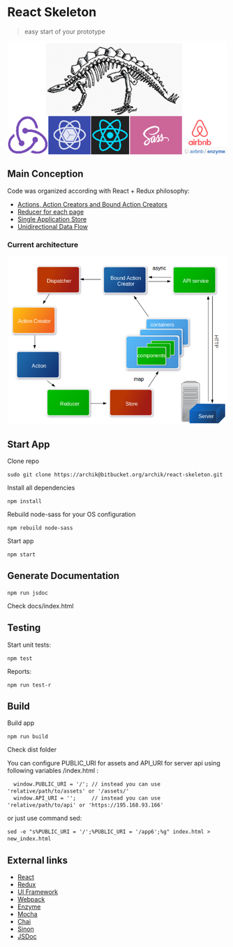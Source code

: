 # React Skeleton

> easy start of your prototype

![logo](./media/logo.png "logo")


## Main Conception

Code was organized according with React + Redux philosophy:

+ [Actions, Action Creators and Bound Action Creators](http://redux.js.org/docs/basics/Actions.html#action-creators)
+ [Reducer for each page](http://redux.js.org/docs/basics/Reducers.html)
+ [Single Application Store](http://redux.js.org/docs/basics/Store.html)
+ [Unidirectional Data Flow](http://redux.js.org/docs/basics/DataFlow.html)


### Current architecture
![architecture](./media/arch.png "architecture")

## Start App

Clone repo
```
sudo git clone https://archik@bitbucket.org/archik/react-skeleton.git
```

Install all dependencies
```
npm install
```


Rebuild node-sass for your OS configuration
```
npm rebuild node-sass
```

Start app
```
npm start
```

## Generate Documentation

```
npm run jsdoc
```

Check docs/index.html


## Testing

Start unit tests:
```
npm test
```


Reports:
```
npm run test-r
```

## Build

Build app
```
npm run build
```

Check dist folder

You can configure PUBLIC_URI for assets and API_URI for server api using following variables /index.html :
```
  window.PUBLIC_URI = '/'; // instead you can use 'relative/path/to/assets' or '/assets/'
  window.API_URI = '';     // instead you can use 'relative/path/to/api' or 'https://195.168.93.166'
```

or just use command sed:
```
sed -e "s%PUBLIC_URI = '/';%PUBLIC_URI = '/app6';%g" index.html > new_index.html
```

## External links

+ [React](https://facebook.github.io/react)
+ [Redux](http://redux.js.org/docs/introduction)
+ [UI Framework](http://react-toolbox.com)
+ [Webpack](https://webpack.github.io/)
+ [Enzyme](http://airbnb.io/enzyme)
+ [Mocha](https://mochajs.org)
+ [Chai](http://chaijs.com)
+ [Sinon](http://sinonjs.org)
+ [JSDoc](http://usejsdoc.org/)
